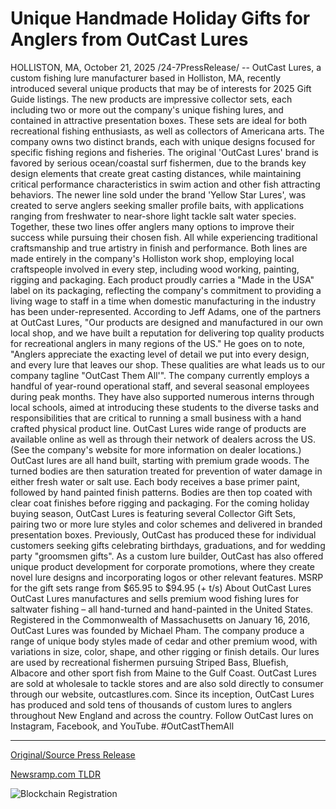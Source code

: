 # Unique Handmade Holiday Gifts for Anglers from OutCast Lures

HOLLISTON, MA, October 21, 2025 /24-7PressRelease/ -- OutCast Lures, a custom fishing lure manufacturer based in Holliston, MA, recently introduced several unique products that may be of interests for 2025 Gift Guide listings. The new products are impressive collector sets, each including two or more out the company's unique fishing lures, and contained in attractive presentation boxes. These sets are ideal for both recreational fishing enthusiasts, as well as collectors of Americana arts.   The company owns two distinct brands, each with unique designs focused for specific fishing regions and fisheries. The original 'OutCast Lures' brand is favored by serious ocean/coastal surf fishermen, due to the brands key design elements that create great casting distances, while maintaining critical performance characteristics in swim action and other fish attracting behaviors. The newer line sold under the brand 'Yellow Star Lures', was created to serve anglers seeking smaller profile baits, with applications ranging from freshwater to near-shore light tackle salt water species. Together, these two lines offer anglers many options to improve their success while pursuing their chosen fish. All while experiencing traditional craftsmanship and true artistry in finish and performance.   Both lines are made entirely in the company's Holliston work shop, employing local craftspeople involved in every step, including wood working, painting, rigging and packaging. Each product proudly carries a "Made in the USA" label on its packaging, reflecting the company's commitment to providing a living wage to staff in a time when domestic manufacturing in the industry has been under-represented.  According to Jeff Adams, one of the partners at OutCast Lures, "Our products are designed and manufactured in our own local shop, and we have built a reputation for delivering top quality products for recreational anglers in many regions of the US." He goes on to note, "Anglers appreciate the exacting level of detail we put into every design, and every lure that leaves our shop. These qualities are what leads us to our company tagline "OutCast Them All'".   The company currently employs a handful of year-round operational staff, and several seasonal employees during peak months. They have also supported numerous interns through local schools, aimed at introducing these students to the diverse tasks and responsibilities that are critical to running a small business with a hand crafted physical product line.   OutCast Lures wide range of products are available online as well as through their network of dealers across the US. (See the company's website for more information on dealer locations.)   OutCast lures are all hand built, starting with premium grade woods. The turned bodies are then saturation treated for prevention of water damage in either fresh water or salt use. Each body receives a base primer paint, followed by hand painted finish patterns. Bodies are then top coated with clear coat finishes before rigging and packaging.   For the coming holiday buying season, OutCast Lures is featuring several Collector Gift Sets, pairing two or more lure styles and color schemes and delivered in branded presentation boxes.   Previously, OutCast has produced these for individual customers seeking gifts celebrating birthdays, graduations, and for wedding party "groomsmen gifts". As a custom lure builder, OutCast has also offered unique product development for corporate promotions, where they create novel lure designs and incorporating logos or other relevant features.   MSRP for the gift sets range from $65.95 to $94.95 (+ t/s)  About OutCast Lures  OutCast Lures manufactures and sells premium wood fishing lures for saltwater fishing – all hand-turned and hand-painted in the United States.  Registered in the Commonwealth of Massachusetts on January 16, 2016, OutCast Lures was founded by Michael Pham. The company produce a range of unique body styles made of cedar and other premium wood, with variations in size, color, shape, and other rigging or finish details. Our lures are used by recreational fishermen pursuing Striped Bass, Bluefish, Albacore and other sport fish from Maine to the Gulf Coast.   OutCast Lures are sold at wholesale to tackle stores and are also sold directly to consumer through our website, outcastlures.com.  Since its inception, OutCast Lures has produced and sold tens of thousands of custom lures to anglers throughout New England and across the country.  Follow OutCast lures on Instagram, Facebook, and YouTube.   #OutCastThemAll 

---

[Original/Source Press Release](https://www.24-7pressrelease.com/press-release/527843/unique-handmade-holiday-gifts-for-anglers-from-outcast-lures)
                    

[Newsramp.com TLDR](https://newsramp.com/curated-news/outcast-lures-launches-collector-gift-sets-for-holiday-season/138756720e71390cd447a08d424c1728) 

 

 



![Blockchain Registration](https://cdn.newsramp.app/24-7PressRelease/qrcode/2510/21/yarnODVV.webp)
